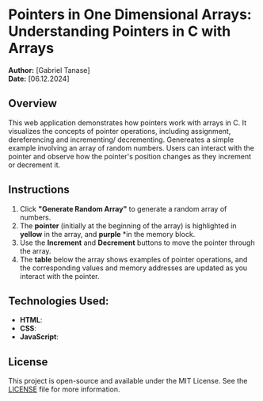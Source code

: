 # Pointers in One Dimensional Arrays: Understanding Pointers in C with Arrays

**Author:** [Gabriel Tanase]  
**Date:** [06.12.2024]

## Overview

This web application demonstrates how pointers work with arrays in C. It visualizes the concepts of pointer operations, including assignment, dereferencing and incrementing/ decrementing.
Genereates a simple example involving an array of random numbers.
Users can interact with the pointer and observe how the pointer's position changes as they increment or decrement it.

## Instructions

1. Click **"Generate Random Array"** to generate a random array of numbers.
2. The **pointer** (initially at the beginning of the array) is highlighted in **yellow** in the array, and **purple** \*in the memory block.
3. Use the **Increment** and **Decrement** buttons to move the pointer through the array.
4. The **table** below the array shows examples of pointer operations, and the corresponding values and memory addresses are updated as you interact with the pointer.

## Technologies Used:

- **HTML**:
- **CSS**:
- **JavaScript**:

## License

This project is open-source and available under the MIT License. See the [LICENSE](LICENSE) file for more information.
